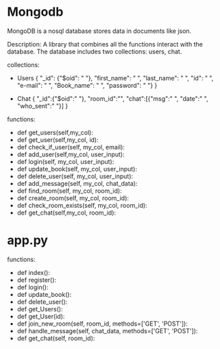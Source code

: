 # Mongodb
MongoDB is a nosql database stores data in documents like json.

Description: 
A library that combines all the functions interact with the database.
The database includes two collections: users, chat.

collections:
* Users {
    "_id": {"$oid": " "},
    "first_name": " ",
    "last_name": " ",
    "id": " ",
    "e-mail": " ",
    "Book_name": " ",
    "password": " "}
    }

* Chat {
    "_id":{"$oid":" "},
    "room_id":"",
    "chat":[{"msg":" ", "date":" ", "who_sent":" "}]
    }


functions:
* def get_users(self,my_col):
* def get_user(self,my_col, id):
* def check_if_user(self, my_col, email):
* def add_user(self,my_col, user_input):
* def login(self, my_col, user_input):
* def update_book(self, my_col, user_input):
* def delete_user(self, my_col, user_input):
* def add_message(self, my_col, chat_data):
* def find_room(self, my_col, room_id):
* def create_room(self, my_col, room_id):
* def check_room_exists(self, my_col, room_id):
* def get_chat(self,my_col, room_id):  



# app.py 

functions: 
* def index():
* def register():
* def login():
* def update_book():
* def delete_user():
* def get_Users():
* def get_User(id):
* def join_new_room(self, room_id, methods=['GET', 'POST']):
* def handle_message(self, chat_data, methods=['GET', 'POST']):
* def get_chat(self, room_id):


